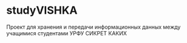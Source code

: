 # studyVISHKA
Проект для хранения и передачи информационных данных между учащимися студентами УРФУ СИКРЕТ КАКИХ
